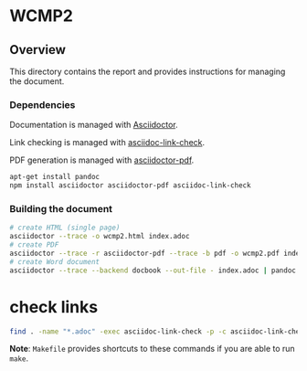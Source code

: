 # WCMP2

## Overview

This directory contains the report and provides instructions for managing the document.

### Dependencies

Documentation is managed with [Asciidoctor](https://asciidoctor.org).

Link checking is managed with [asciidoc-link-check](https://www.npmjs.com/package/asciidoc-link-check).

PDF generation is managed with [asciidoctor-pdf](https://www.npmjs.com/package/asciidoctor-pdf).

```bash
apt-get install pandoc
npm install asciidoctor asciidoctor-pdf asciidoc-link-check
```
### Building the document

```bash
# create HTML (single page)
asciidoctor --trace -o wcmp2.html index.adoc
# create PDF
asciidoctor --trace -r asciidoctor-pdf --trace -b pdf -o wcmp2.pdf index.adoc
# create Word document
asciidoctor --trace --backend docbook --out-file - index.adoc | pandoc --from docbook --to docx --output wcmp2.docx
```

# check links
```bash
find . -name "*.adoc" -exec asciidoc-link-check -p -c asciidoc-link-check-config.json {} \;
```

**Note**: `Makefile` provides shortcuts to these commands if you are able to run `make`.
